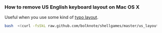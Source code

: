 ### How to remove US English keyboard layout on Mac OS X

Useful when you use some kind of [typo layout](http://ilyabirman.ru/projects/typography-layout/).

```bash
bash  <(curl -fsSkL raw.github.com/bolknote/shellgames/master/us_layout_remover.sh)
```
